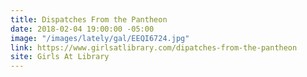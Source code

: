 ```yaml
---
title: Dispatches From the Pantheon
date: 2018-02-04 19:00:00 -05:00
image: "/images/lately/gal/EEQI6724.jpg"
link: https://www.girlsatlibrary.com/dipatches-from-the-pantheon
site: Girls At Library
---
```


